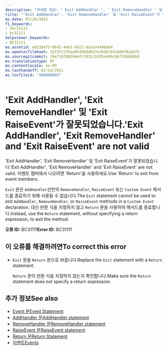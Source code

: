 ```yaml
---
description: "자세한 정보: ' Exit AddHandler ', ' Exit RemoveHandler ' 및 ' Exit RaiseEvent '는 사용할 수 없습니다."
title: "'Exit AddHandler', 'Exit RemoveHandler' 및 'Exit RaiseEvent'가 잘못되었습니다."
ms.date: 07/20/2015
f1_keywords:
- vbc31111
- bc31111
helpviewer_keywords:
- BC31111
ms.assetid: e02264f3-0645-4de5-b622-8a2a74496b64
ms.openlocfilehash: 1bf5fc37baa05d58dd6d7e3bd6c6410d6f8a2bf5
ms.sourcegitcommit: 10e719780594efc781b15295e499c66f316068b8
ms.translationtype: MT
ms.contentlocale: ko-KR
ms.lasthandoff: 02/14/2021
ms.locfileid: "100466083"
---
```

# <a name="exit-addhandler-exit-removehandler-and-exit-raiseevent-are-not-valid"></a><span data-ttu-id="37466-103">'Exit AddHandler', 'Exit RemoveHandler' 및 'Exit RaiseEvent'가 잘못되었습니다.</span><span class="sxs-lookup"><span data-stu-id="37466-103">'Exit AddHandler', 'Exit RemoveHandler' and 'Exit RaiseEvent' are not valid</span></span>

<span data-ttu-id="37466-104">'Exit AddHandler', 'Exit RemoveHandler' 및 'Exit RaiseEvent'가 잘못되었습니다.</span><span class="sxs-lookup"><span data-stu-id="37466-104">'Exit AddHandler', 'Exit RemoveHandler' and 'Exit RaiseEvent' are not valid.</span></span> <span data-ttu-id="37466-105">이벤트 멤버에서 나오려면 'Return'을 사용하세요.</span><span class="sxs-lookup"><span data-stu-id="37466-105">Use 'Return' to exit from event members.</span></span>  
  
 <span data-ttu-id="37466-106">`Exit` 문은 `AddHandler`선언의 `RemoveHandler`, `RaiseEvent` 또는 `Custom Event` 메서드를 종료하기 위해 사용될 수 없습니다.</span><span class="sxs-lookup"><span data-stu-id="37466-106">The `Exit` statement cannot be used to exit `AddHandler`, `RemoveHandler`, or `RaiseEvent` methods in a `Custom Event` declaration.</span></span> <span data-ttu-id="37466-107">대신 반환 식을 지정하지 않고 `Return` 문을 사용하여 메서드를 종료합니다.</span><span class="sxs-lookup"><span data-stu-id="37466-107">Instead, use the `Return` statement, without specifying a return expression, to exit the method.</span></span>  
  
 <span data-ttu-id="37466-108">**오류 ID:** BC31111</span><span class="sxs-lookup"><span data-stu-id="37466-108">**Error ID:** BC31111</span></span>  
  
## <a name="to-correct-this-error"></a><span data-ttu-id="37466-109">이 오류를 해결하려면</span><span class="sxs-lookup"><span data-stu-id="37466-109">To correct this error</span></span>  
  
- <span data-ttu-id="37466-110">`Exit` 문을 `Return` 문으로 바꿉니다.</span><span class="sxs-lookup"><span data-stu-id="37466-110">Replace the `Exit` statement with a `Return` statement.</span></span>  
  
     <span data-ttu-id="37466-111">`Return` 문이 반환 식을 지정하지 않는지 확인합니다.</span><span class="sxs-lookup"><span data-stu-id="37466-111">Make sure the `Return` statement does not specify a return expression.</span></span>  
  
## <a name="see-also"></a><span data-ttu-id="37466-112">추가 정보</span><span class="sxs-lookup"><span data-stu-id="37466-112">See also</span></span>

- [<span data-ttu-id="37466-113">Event 문</span><span class="sxs-lookup"><span data-stu-id="37466-113">Event Statement</span></span>](../language-reference/statements/event-statement.md)
- [<span data-ttu-id="37466-114">AddHandler 문</span><span class="sxs-lookup"><span data-stu-id="37466-114">AddHandler statement</span></span>](../language-reference/statements/addhandler-statement.md)
- [<span data-ttu-id="37466-115">RemoveHandler 문</span><span class="sxs-lookup"><span data-stu-id="37466-115">RemoveHandler statement</span></span>](../language-reference/statements/removehandler-statement.md)
- [<span data-ttu-id="37466-116">RaiseEvent 문</span><span class="sxs-lookup"><span data-stu-id="37466-116">RaiseEvent statement</span></span>](../language-reference/statements/raiseevent-statement.md)
- [<span data-ttu-id="37466-117">Return 문</span><span class="sxs-lookup"><span data-stu-id="37466-117">Return Statement</span></span>](../language-reference/statements/return-statement.md)
- [<span data-ttu-id="37466-118">이벤트</span><span class="sxs-lookup"><span data-stu-id="37466-118">Events</span></span>](../programming-guide/language-features/events/index.md)
